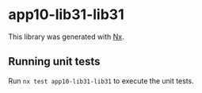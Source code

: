 # app10-lib31-lib31

This library was generated with [Nx](https://nx.dev).

## Running unit tests

Run `nx test app10-lib31-lib31` to execute the unit tests.
